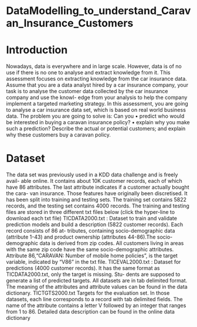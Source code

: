 # DataModelling_to_understand_Caravan_Insurance_Customers

# Introduction 

Nowadays, data is everywhere and in large scale. However, data is of no use if there is no one to analyse and extract knowledge from it. This assessment focuses on extracting knowledge from the car insurance data. Assume that you are a data analyst hired by a car insurance company, your task is to analyse the customer data collected by the car insurance company and use the knowl- edge from your analysis to help the company implement a targeted marketing strategy. In this assessment, you are going to analyse a car insurance data set, which is based on real world business data. The problem you are going to solve is: Can you • predict who would be interested in buying a caravan insurance policy? • explain why you make such a prediction? Describe the actual or potential customers; and explain why these customers buy a caravan policy.

# Dataset

The data set was previously used in a KDD data challenge and is freely avail- able online. It contains about 10K customer records, each of which have 86 attributes. The last attribute indicates if a customer actually bought the cara- van insurance. Those features have originally been discretised. It has been split into training and testing sets. The training set contains 5822 records, and the testing set contains 4000 records.
The training and testing files are stored in three different txt files below (click the hyper-line to download each txt file)
TICDATA2000.txt : Dataset to train and validate prediction models and build a description (5822 customer records). Each record consists of 86 at- tributes, containing socio-demographic data (attribute 1-43) and product ownership (attributes 44-86).The socio-demographic data is derived from zip codes. All customers living in areas with the same zip code have the same socio-demographic attributes. Attribute 86,“CARAVAN: Number of mobile home policies”, is the target variable, indicated by “V86” in the txt file.
TICEVAL2000.txt : Dataset for predictions (4000 customer records). It has the same format as TICDATA2000.txt, only the target is missing. Stu- dents are supposed to generate a list of predicted targets. All datasets are in tab delimited format. The meaning of the attributes and attribute values can be found in the data dictionary.
TICTGTS2000.txt Targets for the evaluation set.
In those datasets, each line corresponds to a record with tab delimited fields.
The name of the attribute contains a letter V followed by an integer that ranges from 1 to 86. Detailed data description can be found in the online
data dictionary
